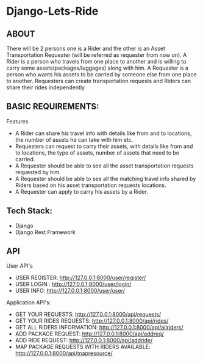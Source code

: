 # Django-Lets-Ride

## ABOUT

There will be 2 persons one is a Rider and the other is an Asset Transportation Requester (will be referred as requester from now on). 
A Rider is a person who travels from one place to another and is willing to carry some assets(packages/luggages) along with him. 
A Requester is a person who wants his assets to be carried by someone else from one place to another. 
Requesters can create transportation requests and Riders can share their rides independently

## BASIC REQUIREMENTS:	

Features	
* A Rider can share his travel info with details like from and to locations, the number of assets he can take with him etc. 
* Requesters can request to carry their assets, with details like from and to locations, the type of assets, number of assets that need to be carried.
* A Requester should be able to see all the asset transportation requests requested by him. 
* A Requester should be able to see all the matching travel info shared by Riders based on his asset transportation requests locations. 
* A Requester can apply to carry his assets by a Rider.

## Tech Stack:
 * Django
 * Django Rest Framework
 

## API

User API's
  * USER REGISTER: http://127.0.0.1:8000/user/register/
  * USER LOGIN : http://127.0.0.1:8000/user/login/
  * USER INFO: http://127.0.0.1:8000/user/user/

Application API's:
* GET YOUR REQUESTS: http://127.0.0.1:8000/api/requests/
* GET YOUR RIDES REQUESTS: http://127.0.0.1:8000/api/rides/
* GET ALL RIDERS INFORMATION: http://127.0.0.1:8000/api/allriders/
* ADD PACKAGE REQUEST: http://127.0.0.1:8000/api/addreq/
* ADD RIDE REQUEST: http://127.0.0.1:8000/api/addride/
* MAP PACKAGE REQUESTS WITH RIDERS AVAILABLE: http://127.0.0.1:8000/api/mapresource/




